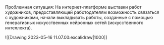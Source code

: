 Проблемная ситуация:
На интернет-платформе выставки работ художников, предоставляющей работодателям возможность связаться с художниками, начали выкладывать работы, созданные с помощью генеративных искусственных нейронных сетей (искусственного интеллекта).

![[Drawing 2023-05-16 11.07.00.excalidraw|1000]]